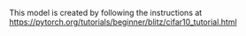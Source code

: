 This model is created by following the instructions at https://pytorch.org/tutorials/beginner/blitz/cifar10_tutorial.html 
